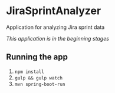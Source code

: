 # JiraSprintAnalyzer
Application for analyzing Jira sprint data

_This application is in the beginning stages_

## Running the app
1. ``npm install``
2. ``gulp && gulp watch``
3. ``mvn spring-boot-run``
